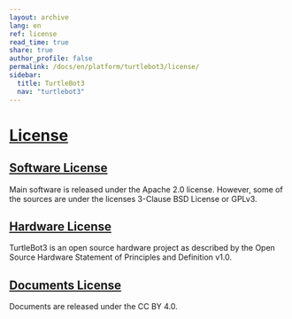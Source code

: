 ```yaml
---
layout: archive
lang: en
ref: license
read_time: true
share: true
author_profile: false
permalink: /docs/en/platform/turtlebot3/license/
sidebar:
  title: TurtleBot3
  nav: "turtlebot3"
---
```


<div style="counter-reset: h1 21"></div>

# [License](#license)

## [Software License](#software-license)
Main software is released under the Apache 2.0 license.
However, some of the sources are under the licenses 3-Clause BSD License or GPLv3.

## [Hardware License](#hardware-license)
TurtleBot3 is an open source hardware project as described by the Open Source Hardware Statement of Principles and Definition v1.0.

## [Documents License](#documents-license)
Documents are released under the CC BY 4.0.
